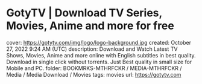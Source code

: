 # GotyTV | Download TV Series, Movies, Anime and more for free

cover: https://gotytv.com/img/logo/logo-background.jpg
created: October 27, 2022 9:24 AM (UTC)
description: Download and Watch Latest TV Shows, Movies, Anime and more online with English subtitles in best quality. Download in single click without torrents. Just Best quality in small size for Mobile and PC.
folder: BOOKMRKS-MTHRFCKR / MEDIA-MTHRFCKR / Media / Media Download / Movies
tags: movies
url: https://gotytv.com